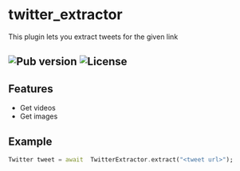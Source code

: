 # twitter_extractor
This plugin lets you extract tweets for the given link

![Pub version](https://img.shields.io/pub/v/twitter_extractor)
![License](https://img.shields.io/github/license/TamilKannanCV-personal/twitter_extractor)
---

## Features
- Get videos
- Get images

## Example
```dart
Twitter tweet = await  TwitterExtractor.extract("<tweet url>");
```
